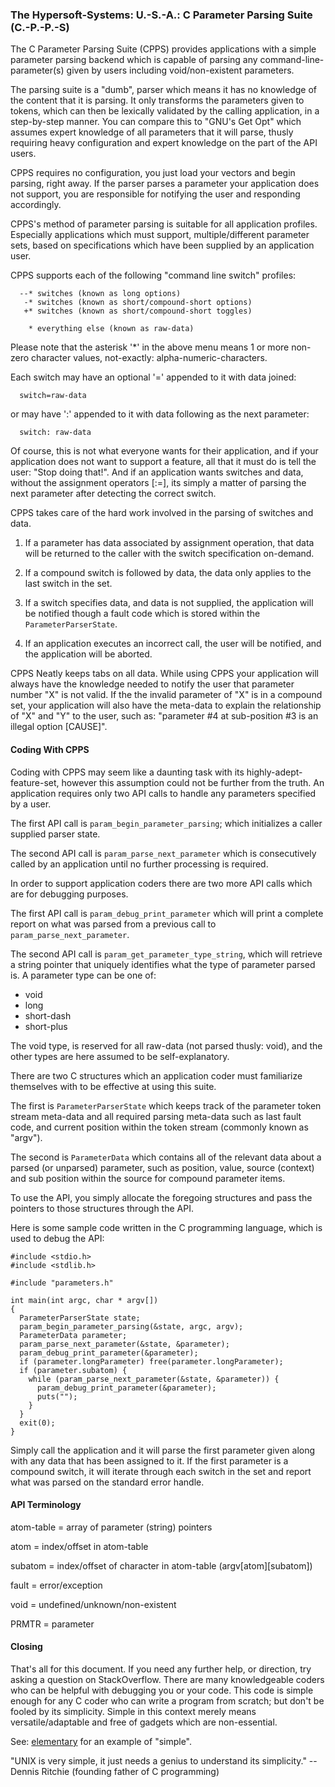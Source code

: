 ### The Hypersoft-Systems: U.-S.-A.: C Parameter Parsing Suite (C.-P.-P.-S)

The C Parameter Parsing Suite (CPPS) provides applications with a simple parameter
parsing backend which is capable of parsing any command-line-parameter(s) given
by users including void/non-existent parameters.

The parsing suite is a "dumb", parser which means it has no knowledge of the
content that it is parsing. It only transforms the parameters given to tokens,
which can then be lexically validated by the calling application, in a
step-by-step manner. You can compare this to "GNU's Get Opt" which assumes
expert knowledge of all parameters that it will parse, thusly requiring heavy
configuration and expert knowledge on the part of the API users.

CPPS requires no configuration, you just load your vectors and begin parsing,
right away. If the parser parses a parameter your application does not support,
you are responsible for notifying the user and responding accordingly. 

CPPS's method of parameter parsing is suitable for all application profiles.
Especially applications which must support, multiple/different parameter sets,
based on specifications which have been supplied by an application user.

CPPS supports each of the following "command line switch" profiles:

```
  --* switches (known as long options)
   -* switches (known as short/compound-short options)
   +* switches (known as short/compound-short toggles)

    * everything else (known as raw-data)
```

Please note that the asterisk '*' in the above menu means 1 or more non-zero
character values, not-exactly: alpha-numeric-characters.

Each switch may have an optional '=' appended to it with data joined:

```
  switch=raw-data
```
or may have ':' appended to it with data following as the next parameter:

```
  switch: raw-data
```

Of course, this is not what everyone wants for their application, and if your
application does not want to support a feature, all that it must do is tell
the user: "Stop doing that!". And if an application wants switches and data,
without the assignment operators \[:=], its simply a matter of parsing the next
parameter after detecting the correct switch.

CPPS takes care of the hard work involved in the parsing of switches and data.

  1. If a parameter has data associated by assignment operation, that data will be returned to the caller with the switch specification on-demand.

  2. If a compound switch is followed by data, the data only applies to the last switch in the set.

  3. If a switch specifies data, and data is not supplied, the application will be notified though a fault code which is stored within the `ParameterParserState`.

  4. If an application executes an incorrect call, the user will be notified, and the application will be aborted.

CPPS Neatly keeps tabs on all data. While using CPPS your application will always
have the knowledge needed to notify the user that parameter number "X" is not valid.
If the the invalid parameter of "X" is in a compound set, your application will
also have the meta-data to explain the relationship of "X" and "Y" to the user,
such as: "parameter #4 at sub-position #3 is an illegal option \[CAUSE]".

#### Coding With CPPS

Coding with CPPS may seem like a daunting task with its highly-adept-feature-set,
however this assumption could not be further from the truth. An application
requires only two API calls to handle any parameters specified by a user.

The first API call is `param_begin_parameter_parsing`; which initializes a caller
supplied parser state.

The second API call is `param_parse_next_parameter` which is consecutively called
by an application until no further processing is required.

In order to support application coders there are two more API calls which are
for debugging purposes.

The first API call is `param_debug_print_parameter` which will print a complete 
report on what was parsed from a previous call to `param_parse_next_parameter`.

The second API call is `param_get_parameter_type_string`, which will retrieve a
string pointer that uniquely identifies what the type of parameter parsed is. A
parameter type can be one of:

  * void
  * long
  * short-dash
  * short-plus

The void type, is reserved for all raw-data (not parsed thusly: void), and
the other types are here assumed to be self-explanatory.

There are two C structures which an application coder must familiarize themselves
with to be effective at using this suite.

The first is `ParameterParserState` which keeps track of the parameter token
stream meta-data and all required parsing meta-data such as last fault code,
and current position within the token stream (commonly known as "argv").

The second is `ParameterData` which contains all of the relevant data about a
parsed (or unparsed) parameter, such as position, value, source (context) and
sub position within the source for compound parameter items.

To use the API, you simply allocate the foregoing structures and pass the pointers
to those structures through the API.

Here is some sample code written in the C programming language, which is used
to debug the API:

```
#include <stdio.h>
#include <stdlib.h>

#include "parameters.h"

int main(int argc, char * argv[])
{
  ParameterParserState state;
  param_begin_parameter_parsing(&state, argc, argv);
  ParameterData parameter;
  param_parse_next_parameter(&state, &parameter);
  param_debug_print_parameter(&parameter);
  if (parameter.longParameter) free(parameter.longParameter);
  if (parameter.subatom) {
    while (param_parse_next_parameter(&state, &parameter)) {
      param_debug_print_parameter(&parameter);
      puts("");
    }
  }
  exit(0);
}
```

Simply call the application and it will parse the first parameter given along with
any data that has been assigned to it. If the first parameter is a compound switch,
it will iterate through each switch in the set and report what was parsed on
the standard error handle.

#### API Terminology

atom-table = array of parameter (string) pointers

atom = index/offset in atom-table

subatom = index/offset of character in atom-table (argv\[atom]\[subatom])

fault = error/exception

void = undefined/unknown/non-existent

PRMTR = parameter


#### Closing

That's all for this document. If you need any further help, or direction, try
asking a question on StackOverflow. There are many knowledgeable coders who can
be helpful with debugging you or your code. This code is simple enough for any C
coder who can write a program from scratch; but don't be fooled by its
simplicity. Simple in this context merely means versatile/adaptable and free of
gadgets which are non-essential.

See: [elementary](https://www.google.com/search?q=define+elementary) for an
example of "simple".

"UNIX is very simple, it just needs a genius to understand its simplicity."
-- Dennis Ritchie (founding father of C programming)